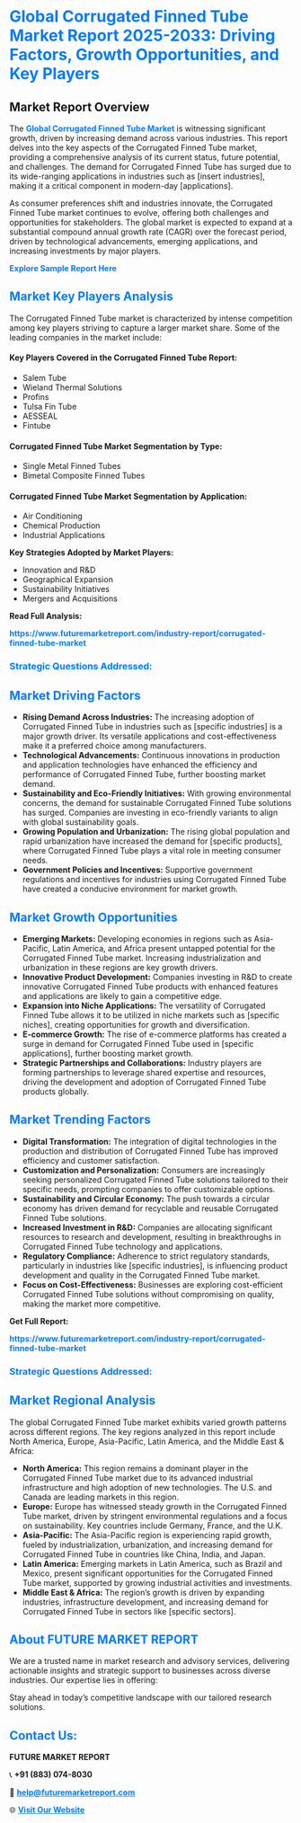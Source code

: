 <h1 style="color: #007BFF;">Global Corrugated Finned Tube Market Report 2025-2033: Driving Factors, Growth Opportunities, and Key Players</h1>

<section id="overview">
<h2>Market Report Overview</h2>
<p>The <a href="https://www.futuremarketreport.com/industry-report/corrugated-finned-tube-market" style="color: #007BFF; text-decoration: none;"><strong>Global Corrugated Finned Tube Market</strong></a> is witnessing significant growth, driven by increasing demand across various industries. This report delves into the key aspects of the Corrugated Finned Tube market, providing a comprehensive analysis of its current status, future potential, and challenges. The demand for Corrugated Finned Tube has surged due to its wide-ranging applications in industries such as [insert industries], making it a critical component in modern-day [applications].</p>
<p>As consumer preferences shift and industries innovate, the Corrugated Finned Tube market continues to evolve, offering both challenges and opportunities for stakeholders. The global market is expected to expand at a substantial compound annual growth rate (CAGR) over the forecast period, driven by technological advancements, emerging applications, and increasing investments by major players.</p>
</section>

<section id="overview">
<p><a href="https://www.futuremarketreport.com/request-sample/reportId=92671" style="color: #007BFF; text-decoration: none;"><strong>Explore Sample Report Here</strong></a></p>
</section>

<section id="key-players">
<h2 style="color: #007BFF;">Market Key Players Analysis</h2>
<p>The Corrugated Finned Tube market is characterized by intense competition among key players striving to capture a larger market share. Some of the leading companies in the market include:</p>
<h4>Key Players Covered in the Corrugated Finned Tube Report:</h4>
<ul><li>Salem Tube</li><li>Wieland Thermal Solutions</li><li>Profins</li><li>Tulsa Fin Tube</li><li>AESSEAL</li><li>Fintube</li></ul>
<h4>Corrugated Finned Tube Market Segmentation by Type:</h4>
<ul><li>Single Metal Finned Tubes</li><li>Bimetal Composite Finned Tubes</li></ul>

<h4>Corrugated Finned Tube Market Segmentation by Application:</h4>
<ul><li>Air Conditioning</li><li>Chemical Production</li><li>Industrial Applications</li></ul>
<p><strong>Key Strategies Adopted by Market Players:</strong></p>
<ul>
<li>Innovation and R&D</li>
<li>Geographical Expansion</li>
<li>Sustainability Initiatives</li>
<li>Mergers and Acquisitions</li>
</ul>
</section>

<section>
<p><strong>Read Full Analysis: </strong></p><a href="https://www.futuremarketreport.com/industry-report/corrugated-finned-tube-market" style="color: #007BFF; text-decoration: none;"><strong>https://www.futuremarketreport.com/industry-report/corrugated-finned-tube-market</strong></a>
<h3 style="color: #007BFF;">Strategic Questions Addressed:</h3>
</section>

<section id="driving-factors">
<h2 style="color: #007BFF;">Market Driving Factors</h2>
<ul>
<li><strong>Rising Demand Across Industries:</strong> The increasing adoption of Corrugated Finned Tube in industries such as [specific industries] is a major growth driver. Its versatile applications and cost-effectiveness make it a preferred choice among manufacturers.</li>
<li><strong>Technological Advancements:</strong> Continuous innovations in production and application technologies have enhanced the efficiency and performance of Corrugated Finned Tube, further boosting market demand.</li>
<li><strong>Sustainability and Eco-Friendly Initiatives:</strong> With growing environmental concerns, the demand for sustainable Corrugated Finned Tube solutions has surged. Companies are investing in eco-friendly variants to align with global sustainability goals.</li>
<li><strong>Growing Population and Urbanization:</strong> The rising global population and rapid urbanization have increased the demand for [specific products], where Corrugated Finned Tube plays a vital role in meeting consumer needs.</li>
<li><strong>Government Policies and Incentives:</strong> Supportive government regulations and incentives for industries using Corrugated Finned Tube have created a conducive environment for market growth.</li>
</ul>
</section>

<section id="growth-opportunities">
<h2 style="color: #007BFF;">Market Growth Opportunities</h2>
<ul>
<li><strong>Emerging Markets:</strong> Developing economies in regions such as Asia-Pacific, Latin America, and Africa present untapped potential for the Corrugated Finned Tube market. Increasing industrialization and urbanization in these regions are key growth drivers.</li>
<li><strong>Innovative Product Development:</strong> Companies investing in R&D to create innovative Corrugated Finned Tube products with enhanced features and applications are likely to gain a competitive edge.</li>
<li><strong>Expansion into Niche Applications:</strong> The versatility of Corrugated Finned Tube allows it to be utilized in niche markets such as [specific niches], creating opportunities for growth and diversification.</li>
<li><strong>E-commerce Growth:</strong> The rise of e-commerce platforms has created a surge in demand for Corrugated Finned Tube used in [specific applications], further boosting market growth.</li>
<li><strong>Strategic Partnerships and Collaborations:</strong> Industry players are forming partnerships to leverage shared expertise and resources, driving the development and adoption of Corrugated Finned Tube products globally.</li>
</ul>
</section>

<section id="trending-factors">
<h2 style="color: #007BFF;">Market Trending Factors</h2>
<ul>
<li><strong>Digital Transformation:</strong> The integration of digital technologies in the production and distribution of Corrugated Finned Tube has improved efficiency and customer satisfaction.</li>
<li><strong>Customization and Personalization:</strong> Consumers are increasingly seeking personalized Corrugated Finned Tube solutions tailored to their specific needs, prompting companies to offer customizable options.</li>
<li><strong>Sustainability and Circular Economy:</strong> The push towards a circular economy has driven demand for recyclable and reusable Corrugated Finned Tube solutions.</li>
<li><strong>Increased Investment in R&D:</strong> Companies are allocating significant resources to research and development, resulting in breakthroughs in Corrugated Finned Tube technology and applications.</li>
<li><strong>Regulatory Compliance:</strong> Adherence to strict regulatory standards, particularly in industries like [specific industries], is influencing product development and quality in the Corrugated Finned Tube market.</li>
<li><strong>Focus on Cost-Effectiveness:</strong> Businesses are exploring cost-efficient Corrugated Finned Tube solutions without compromising on quality, making the market more competitive.</li>
</ul>
</section>

<section>
<p><strong>Get Full Report: </strong></p><a href="https://www.futuremarketreport.com/industry-report/corrugated-finned-tube-market" style="color: #007BFF; text-decoration: none;"><strong>https://www.futuremarketreport.com/industry-report/corrugated-finned-tube-market</strong></a>
<h3 style="color: #007BFF;">Strategic Questions Addressed:</h3>
</section>


<section id="regional-analysis">
<h2 style="color: #007BFF;">Market Regional Analysis</h2>
<p>The global Corrugated Finned Tube market exhibits varied growth patterns across different regions. The key regions analyzed in this report include North America, Europe, Asia-Pacific, Latin America, and the Middle East & Africa:</p>
<ul>
<li><strong>North America:</strong> This region remains a dominant player in the Corrugated Finned Tube market due to its advanced industrial infrastructure and high adoption of new technologies. The U.S. and Canada are leading markets in this region.</li>
<li><strong>Europe:</strong> Europe has witnessed steady growth in the Corrugated Finned Tube market, driven by stringent environmental regulations and a focus on sustainability. Key countries include Germany, France, and the U.K.</li>
<li><strong>Asia-Pacific:</strong> The Asia-Pacific region is experiencing rapid growth, fueled by industrialization, urbanization, and increasing demand for Corrugated Finned Tube in countries like China, India, and Japan.</li>
<li><strong>Latin America:</strong> Emerging markets in Latin America, such as Brazil and Mexico, present significant opportunities for the Corrugated Finned Tube market, supported by growing industrial activities and investments.</li>
<li><strong>Middle East & Africa:</strong> The region’s growth is driven by expanding industries, infrastructure development, and increasing demand for Corrugated Finned Tube in sectors like [specific sectors].</li>
</ul>
</section>

<footer>
<h2 style="color: #007BFF;">About FUTURE MARKET REPORT</h2>
<p>We are a trusted name in market research and advisory services, delivering actionable insights and strategic support to businesses across diverse industries. Our expertise lies in offering:</p>

<p>Stay ahead in today’s competitive landscape with our tailored research solutions.</p>

<h2 style="color: #007BFF;">Contact Us:</h2>
<p><strong>FUTURE MARKET REPORT</strong></p>
<p>📞 <strong>+91 (883) 074-8030</strong></p>
<p>📧 <strong><a href="mailto:help@futuremarketreport.com" style="color: #007BFF;">help@futuremarketreport.com</a></strong></p>
<p>🌐 <strong><a href="https://www.futuremarketreport.com/" style="color: #007BFF;">Visit Our Website</a></strong></p>
</footer>